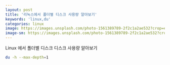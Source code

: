 ```yaml
---
layout: post
title: '리눅스에서 폴더별 디스크 사용량 알아보기'
keywords: 'linux,du'
categories: linux
image: https://images.unsplash.com/photo-1561389789-2f2c1a2ae532?crop=entropy&cs=tinysrgb&fit=crop&fm=jpg&h=1200&ixid=eyJhcHBfaWQiOjF9&ixlib=rb-1.2.1&q=80&w=2000
image-sm: https://images.unsplash.com/photo-1561389789-2f2c1a2ae532?crop=entropy&cs=tinysrgb&fit=crop&fm=jpg&h=1200&ixid=eyJhcHBfaWQiOjF9&ixlib=rb-1.2.1&q=80&w=2000
---
```


Linux 에서 폴더별 디스크 디스크 사용량 알아보기

```bash
du -h --max-depth=1
```
